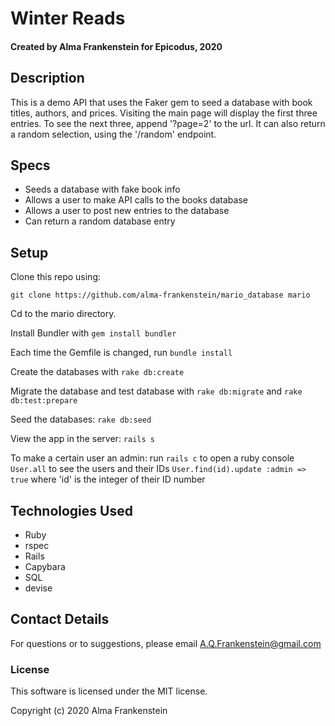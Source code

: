 # Winter Reads

#### Created by Alma Frankenstein for Epicodus, 2020

## Description

This is a demo API that uses the Faker gem to seed a database with book titles, authors, and prices. Visiting the main page will display the first three entries. To see the next three, append '?page=2' to the url. It can also return a random selection, using the '/random' endpoint.

## Specs

* Seeds a database with fake book info
* Allows a user to make API calls to the books database
* Allows a user to post new entries to the database
* Can return a random database entry

## Setup

Clone this repo using:

```git clone https://github.com/alma-frankenstein/mario_database mario```

Cd to the mario directory.

Install Bundler with ```gem install bundler```

Each time the Gemfile is changed, run ```bundle install```

Create the databases with ```rake db:create```

Migrate the database and test database with ```rake db:migrate``` and ```rake db:test:prepare```

Seed the databases: ```rake db:seed```

View the app in the server: ```rails s```

To make a certain user an admin:
run ```rails c``` to open a ruby console
```User.all``` to see the users and their IDs
```User.find(id).update :admin => true``` where 'id' is the integer of their ID number

## Technologies Used

* Ruby
* rspec
* Rails
* Capybara
* SQL
* devise

## Contact Details

For questions or to suggestions, please email A.Q.Frankenstein@gmail.com

### License

This software is licensed under the MIT license.

Copyright (c) 2020 Alma Frankenstein